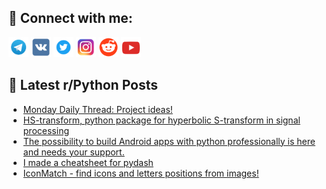 ## 🔎 Connect with me:
[<img src="https://github.com/bullbesh/bullbesh/blob/main/images/Telegram.png" width="32" height="32" />](https://t.me/bullbesh)
[<img src="https://github.com/bullbesh/bullbesh/blob/main/images/VK.png" width="32" height="32" />](https://vk.com/bullbesh)
[<img src="https://github.com/bullbesh/bullbesh/blob/main/images/Twitter.png" width="32" height="32" />](https://twitter.com/bullbesh1)
[<img src="https://github.com/bullbesh/bullbesh/blob/main/images/Instagram.png" width="32" height="32" />](https://www.instagram.com/bullbesh)
[<img src="https://github.com/bullbesh/bullbesh/blob/main/images/Reddit.png" width="32" height="32" />](https://www.reddit.com/user/bullbesh)
[<img src="https://github.com/bullbesh/bullbesh/blob/main/images/YouTube.png" width="32" height="32" />](https://www.youtube.com/channel/UCtfjRs6uzgq5mfm8S06WTcg)

## 📕 Latest r/Python Posts
<!-- BLOG-POST-LIST:START -->
- [Monday Daily Thread: Project ideas!](https://www.reddit.com/r/Python/comments/1cw25ip/monday_daily_thread_project_ideas/)
- [HS-transform, python package for hyperbolic S-transform in signal processing](https://www.reddit.com/r/Python/comments/1cvzidl/hstransform_python_package_for_hyperbolic/)
- [The possibility to build Android apps with python professionally is here and needs your support.](https://www.reddit.com/r/Python/comments/1cvvy36/the_possibility_to_build_android_apps_with_python/)
- [I made a cheatsheet for pydash](https://www.reddit.com/r/Python/comments/1cvu4wb/i_made_a_cheatsheet_for_pydash/)
- [IconMatch - find icons and letters positions from images!](https://www.reddit.com/r/Python/comments/1cvp53v/iconmatch_find_icons_and_letters_positions_from/)
<!-- BLOG-POST-LIST:END -->

